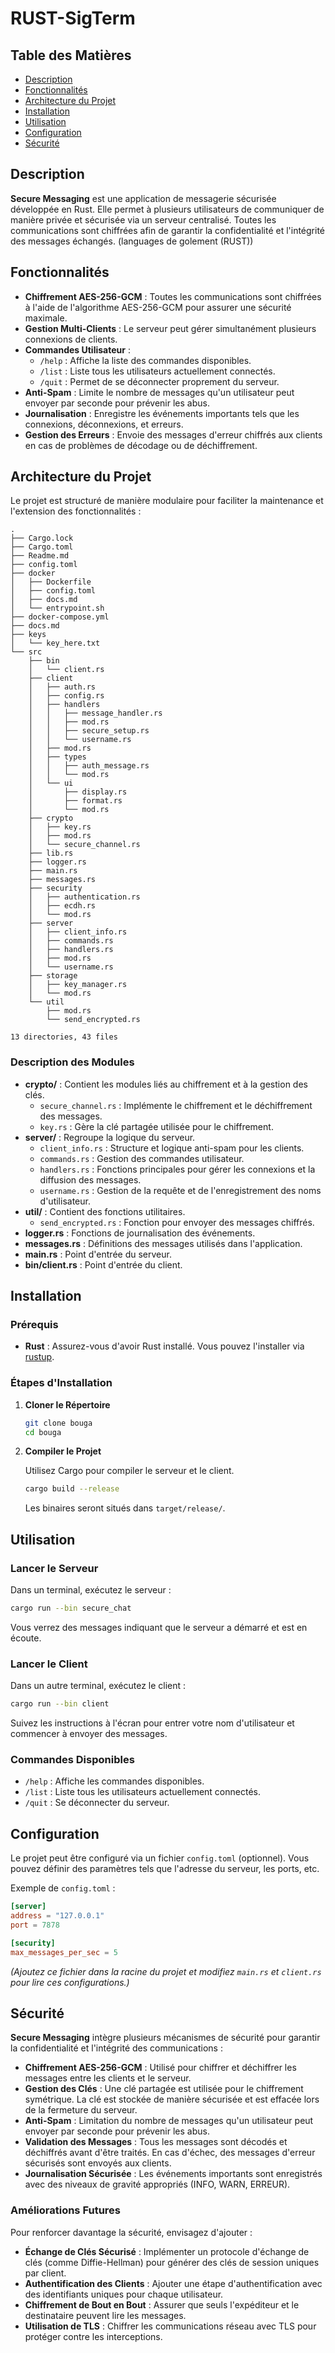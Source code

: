 # RUST-SigTerm

## Table des Matières

- [Description](#description)
- [Fonctionnalités](#fonctionnalités)
- [Architecture du Projet](#architecture-du-projet)
- [Installation](#installation)
- [Utilisation](#utilisation)
- [Configuration](#configuration)
- [Sécurité](#sécurité)

## Description

**Secure Messaging** est une application de messagerie sécurisée développée en Rust. Elle permet à plusieurs utilisateurs de communiquer de manière privée et sécurisée via un serveur centralisé. Toutes les communications sont chiffrées afin de garantir la confidentialité et l'intégrité des messages échangés. (languages de golement (RUST))

## Fonctionnalités

- **Chiffrement AES-256-GCM** : Toutes les communications sont chiffrées à l'aide de l'algorithme AES-256-GCM pour assurer une sécurité maximale.
- **Gestion Multi-Clients** : Le serveur peut gérer simultanément plusieurs connexions de clients.
- **Commandes Utilisateur** :
  - `/help` : Affiche la liste des commandes disponibles.
  - `/list` : Liste tous les utilisateurs actuellement connectés.
  - `/quit` : Permet de se déconnecter proprement du serveur.
- **Anti-Spam** : Limite le nombre de messages qu'un utilisateur peut envoyer par seconde pour prévenir les abus.
- **Journalisation** : Enregistre les événements importants tels que les connexions, déconnexions, et erreurs.
- **Gestion des Erreurs** : Envoie des messages d'erreur chiffrés aux clients en cas de problèmes de décodage ou de déchiffrement.

## Architecture du Projet

Le projet est structuré de manière modulaire pour faciliter la maintenance et l'extension des fonctionnalités :


```
.
├── Cargo.lock
├── Cargo.toml
├── Readme.md
├── config.toml
├── docker
│   ├── Dockerfile
│   ├── config.toml
│   ├── docs.md
│   └── entrypoint.sh
├── docker-compose.yml
├── docs.md
├── keys
│   └── key_here.txt
└── src
    ├── bin
    │   └── client.rs
    ├── client
    │   ├── auth.rs
    │   ├── config.rs
    │   ├── handlers
    │   │   ├── message_handler.rs
    │   │   ├── mod.rs
    │   │   ├── secure_setup.rs
    │   │   └── username.rs
    │   ├── mod.rs
    │   ├── types
    │   │   ├── auth_message.rs
    │   │   └── mod.rs
    │   └── ui
    │       ├── display.rs
    │       ├── format.rs
    │       └── mod.rs
    ├── crypto
    │   ├── key.rs
    │   ├── mod.rs
    │   └── secure_channel.rs
    ├── lib.rs
    ├── logger.rs
    ├── main.rs
    ├── messages.rs
    ├── security
    │   ├── authentication.rs
    │   ├── ecdh.rs
    │   └── mod.rs
    ├── server
    │   ├── client_info.rs
    │   ├── commands.rs
    │   ├── handlers.rs
    │   ├── mod.rs
    │   └── username.rs
    ├── storage
    │   ├── key_manager.rs
    │   └── mod.rs
    └── util
        ├── mod.rs
        └── send_encrypted.rs

13 directories, 43 files

```

### Description des Modules

- **crypto/** : Contient les modules liés au chiffrement et à la gestion des clés.
  - `secure_channel.rs` : Implémente le chiffrement et le déchiffrement des messages.
  - `key.rs` : Gère la clé partagée utilisée pour le chiffrement.
- **server/** : Regroupe la logique du serveur.
  - `client_info.rs` : Structure et logique anti-spam pour les clients.
  - `commands.rs` : Gestion des commandes utilisateur.
  - `handlers.rs` : Fonctions principales pour gérer les connexions et la diffusion des messages.
  - `username.rs` : Gestion de la requête et de l'enregistrement des noms d'utilisateur.
- **util/** : Contient des fonctions utilitaires.
  - `send_encrypted.rs` : Fonction pour envoyer des messages chiffrés.
- **logger.rs** : Fonctions de journalisation des événements.
- **messages.rs** : Définitions des messages utilisés dans l'application.
- **main.rs** : Point d'entrée du serveur.
- **bin/client.rs** : Point d'entrée du client.

## Installation

### Prérequis

- **Rust** : Assurez-vous d'avoir Rust installé. Vous pouvez l'installer via [rustup](https://rustup.rs/).

### Étapes d'Installation

1. **Cloner le Répertoire**

   ```bash
   git clone bouga
   cd bouga
   ```

2. **Compiler le Projet**

   Utilisez Cargo pour compiler le serveur et le client.

   ```bash
   cargo build --release
   ```

   Les binaires seront situés dans `target/release/`.

## Utilisation

### Lancer le Serveur

Dans un terminal, exécutez le serveur :

```bash
cargo run --bin secure_chat
```

Vous verrez des messages indiquant que le serveur a démarré et est en écoute.

### Lancer le Client

Dans un autre terminal, exécutez le client :

```bash
cargo run --bin client
```

Suivez les instructions à l'écran pour entrer votre nom d'utilisateur et commencer à envoyer des messages.

### Commandes Disponibles

- `/help` : Affiche les commandes disponibles.
- `/list` : Liste tous les utilisateurs actuellement connectés.
- `/quit` : Se déconnecter du serveur.

## Configuration

Le projet peut être configuré via un fichier `config.toml` (optionnel). Vous pouvez définir des paramètres tels que l'adresse du serveur, les ports, etc.

Exemple de `config.toml` :

```toml
[server]
address = "127.0.0.1"
port = 7878

[security]
max_messages_per_sec = 5
```

*(Ajoutez ce fichier dans la racine du projet et modifiez `main.rs` et `client.rs` pour lire ces configurations.)*

## Sécurité

**Secure Messaging** intègre plusieurs mécanismes de sécurité pour garantir la confidentialité et l'intégrité des communications :

- **Chiffrement AES-256-GCM** : Utilisé pour chiffrer et déchiffrer les messages entre les clients et le serveur.
- **Gestion des Clés** : Une clé partagée est utilisée pour le chiffrement symétrique. La clé est stockée de manière sécurisée et est effacée lors de la fermeture du serveur.
- **Anti-Spam** : Limitation du nombre de messages qu'un utilisateur peut envoyer par seconde pour prévenir les abus.
- **Validation des Messages** : Tous les messages sont décodés et déchiffrés avant d'être traités. En cas d'échec, des messages d'erreur sécurisés sont envoyés aux clients.
- **Journalisation Sécurisée** : Les événements importants sont enregistrés avec des niveaux de gravité appropriés (INFO, WARN, ERREUR).

### Améliorations Futures

Pour renforcer davantage la sécurité, envisagez d'ajouter :

- **Échange de Clés Sécurisé** : Implémenter un protocole d'échange de clés (comme Diffie-Hellman) pour générer des clés de session uniques par client.
- **Authentification des Clients** : Ajouter une étape d'authentification avec des identifiants uniques pour chaque utilisateur.
- **Chiffrement de Bout en Bout** : Assurer que seuls l'expéditeur et le destinataire peuvent lire les messages.
- **Utilisation de TLS** : Chiffrer les communications réseau avec TLS pour protéger contre les interceptions.

